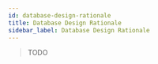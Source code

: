 ```yaml
---
id: database-design-rationale
title: Database Design Rationale
sidebar_label: Database Design Rationale
---
```


> TODO
